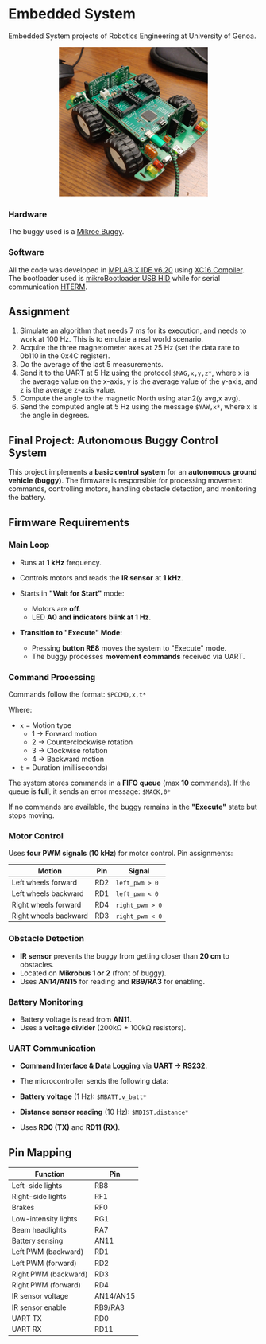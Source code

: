# Embedded System
Embedded System projects of Robotics Engineering at University of Genoa.

<p align="center">
  <img src="https://github.com/alessandrotrovatello/Embedded-Systems/blob/main/Images/mikroe-buggy.jpg" alt="Buggy" width="300">
</p>

### Hardware
The buggy used is a [Mikroe Buggy](https://www.mikroe.com/buggy).
### Software
All the code was developed in [MPLAB X IDE v6.20](http://www.microchip.com/mplab/mplab-x-ide) using [XC16 Compiler](http://www.microchip.com/mplab/compilers). The bootloader used is [mikroBootloader USB HID](https://www.mikroe.com/mikrobootloader) while for serial communication [HTERM](https://www.der-hammer.info/pages/terminal.html).


## Assignment
1) Simulate an algorithm that needs 7 ms for its execution, and
needs to work at 100 Hz. This is to emulate a real world scenario.
2) Acquire the three magnetometer axes at 25 Hz (set the data rate
to 0b110 in the 0x4C register).
3) Do the average of the last 5 measurements.
4) Send it to the UART at 5 Hz using the protocol `$MAG,x,y,z*`,
where x is the average value on the x-axis, y is the average value
of the y-axis, and z is the average z-axis value.
5) Compute the angle to the magnetic North using
atan2(y avg,x avg).
6) Send the computed angle at 5 Hz using the message `$YAW,x*`,
where x is the angle in degrees.

## Final Project: Autonomous Buggy Control System
This project implements a **basic control system** for an **autonomous ground vehicle (buggy)**. The firmware is responsible for processing movement commands, controlling motors, handling obstacle detection, and monitoring the battery.

## Firmware Requirements

### Main Loop
- Runs at **1 kHz** frequency.
- Controls motors and reads the **IR sensor** at **1 kHz**.
- Starts in **"Wait for Start"** mode:
  - Motors are **off**.
  - LED **A0 and indicators blink at 1 Hz**.

- **Transition to "Execute" Mode:**  
  - Pressing **button RE8** moves the system to "Execute" mode.
  - The buggy processes **movement commands** received via UART.

### Command Processing
Commands follow the format:
`$PCCMD,x,t*`
  
  Where:
- `x` = Motion type  
   - 1 → Forward motion  
   - 2 → Counterclockwise rotation  
   - 3 → Clockwise rotation  
   - 4 → Backward motion  
- `t` = Duration (milliseconds)

The system stores commands in a **FIFO queue** (max **10** commands).
If the queue is **full**, it sends an error message:
`$MACK,0*`

If no commands are available, the buggy remains in the **"Execute"** state but stops moving.

### Motor Control
Uses **four PWM signals** (**10 kHz**) for motor control.
Pin assignments:

| Motion                  | Pin | Signal |
|-------------------------|----|--------|
| Left wheels forward     | RD2 | `left_pwm > 0` |
| Left wheels backward    | RD1 | `left_pwm < 0` |
| Right wheels forward    | RD4 | `right_pwm > 0` |
| Right wheels backward   | RD3 | `right_pwm < 0` |

### Obstacle Detection
- **IR sensor** prevents the buggy from getting closer than **20 cm** to obstacles.
- Located on **Mikrobus 1 or 2** (front of buggy).
- Uses **AN14/AN15** for reading and **RB9/RA3** for enabling.

### Battery Monitoring
- Battery voltage is read from **AN11**.
- Uses a **voltage divider** (200kΩ + 100kΩ resistors).

### UART Communication
- **Command Interface & Data Logging** via **UART → RS232**.
- The microcontroller sends the following data:
- **Battery voltage** (1 Hz): `$MBATT,v_batt*`
  
- **Distance sensor reading** (10 Hz): `$MDIST,distance*`
  
- Uses **RD0 (TX)** and **RD11 (RX)**.

## Pin Mapping

| Function               | Pin  |
|------------------------|------|
| Left-side lights       | RB8  |
| Right-side lights      | RF1  |
| Brakes                 | RF0  |
| Low-intensity lights   | RG1  |
| Beam headlights        | RA7  |
| Battery sensing        | AN11 |
| Left PWM (backward)    | RD1  |
| Left PWM (forward)     | RD2  |
| Right PWM (backward)   | RD3  |
| Right PWM (forward)    | RD4  |
| IR sensor voltage      | AN14/AN15 |
| IR sensor enable       | RB9/RA3 |
| UART TX                | RD0 |
| UART RX                | RD11 |

